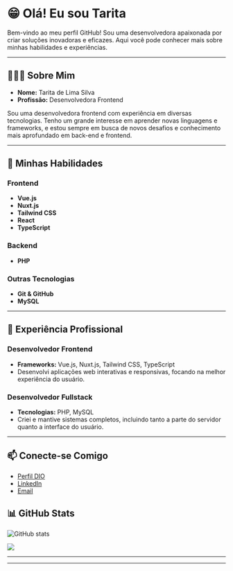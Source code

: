 # 😁 Olá! Eu sou Tarita

Bem-vindo ao meu perfil GitHub! Sou uma desenvolvedora apaixonada por criar soluções inovadoras e eficazes. Aqui você pode conhecer mais sobre minhas habilidades e experiências.

---

## 👩🏻‍💻 Sobre Mim

- **Nome:** Tarita de Lima Silva
- **Profissão:** Desenvolvedora Frontend

Sou uma desenvolvedora frontend com experiência em diversas tecnologias. Tenho um grande interesse em aprender novas linguagens e frameworks, e estou sempre em busca de novos desafios e conhecimento mais aprofundado em back-end e frontend.

---

## 🚀 Minhas Habilidades

### Frontend

- **Vue.js**
- **Nuxt.js**
- **Tailwind CSS**
- **React**
- **TypeScript**

### Backend

- **PHP**

### Outras Tecnologias

- **Git & GitHub**
- **MySQL**

---

## 💼 Experiência Profissional

### Desenvolvedor Frontend

- **Frameworks:** Vue.js, Nuxt.js, Tailwind CSS, TypeScript
- Desenvolvi aplicações web interativas e responsivas, focando na melhor experiência do usuário.

### Desenvolvedor Fullstack

- **Tecnologias:** PHP, MySQL
- Criei e mantive sistemas completos, incluindo tanto a parte do servidor quanto a interface do usuário.

---

## 📫 Conecte-se Comigo

- [Perfil DIO](https://www.dio.me/users/tarita36)
- [LinkedIn](https://www.linkedin.com/in/taritalima/)
- [Email](mailto:tarita36@hotmail.com)


## 📊 GitHub Stats

![GitHub stats](https://github-readme-stats.vercel.app/api?username=taritalima&show_icons=true&theme=radical)

![](https://github-readme-stats.vercel.app/api/top-langs/?username=taritalima&layout=compact&theme=radical)

---

---
